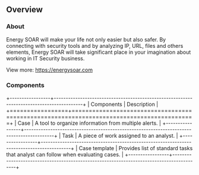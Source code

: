 ## Overview

### About
Energy SOAR will make your life not only easier but also safer. By connecting with security tools and by analyzing IP, URL, files and others elements, Energy SOAR will take significant place in your imagination about working in IT Security business.

View more: <https://energysoar.com>

### Components

+-----------------+------------------------------------------------------------------------------------------+
| Components      | Description                                                                              |
+=================+==========================================================================================+
| Case            | A tool to organize information from multiple alerts.                                     |
+-----------------+------------------------------------------------------------------------------------------+
| Task            | A piece of work assigned to an analyst.                                                  |
+-----------------+------------------------------------------------------------------------------------------+
| Case template   | Provides list of standard tasks that analyst can follow when evaluating cases.           |
+-----------------+------------------------------------------------------------------------------------------+